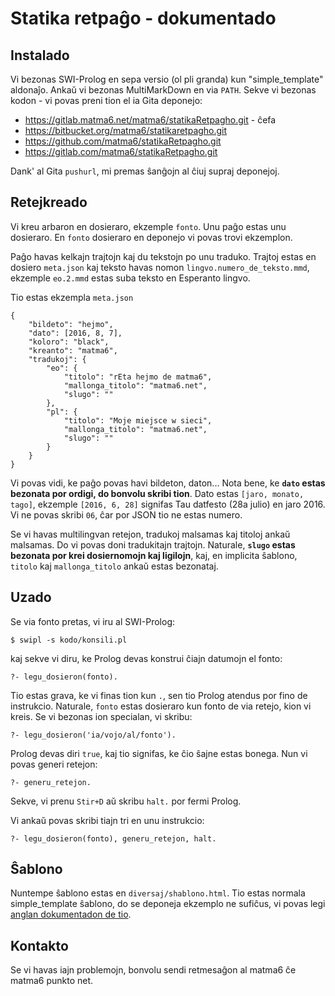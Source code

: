 Statika retpaĝo - dokumentado
=============================

Instalado
---------

Vi bezonas SWI-Prolog en sepa versio (ol pli granda) kun "simple_template" aldonaĵo. Ankaŭ vi bezonas MultiMarkDown en via `PATH`. Sekve vi bezonas kodon - vi povas preni tion el ia Gita deponejo:

- https://gitlab.matma6.net/matma6/statikaRetpagho.git - ĉefa
- https://bitbucket.org/matma6/statikaretpagho.git
- https://github.com/matma6/statikaRetpagho.git
- https://gitlab.com/matma6/statikaRetpagho.git

Dank' al Gita `pushurl`, mi premas ŝanĝojn al ĉiuj supraj deponejoj.

Retejkreado
-----------

Vi kreu arbaron en dosieraro, ekzemple `fonto`. Unu paĝo estas unu dosieraro. En `fonto` dosieraro en deponejo vi povas trovi ekzemplon.

Paĝo havas kelkajn trajtojn kaj du tekstojn po unu traduko. Trajtoj estas en dosiero `meta.json` kaj teksto havas nomon `lingvo.numero_de_teksto.mmd`, ekzemple `eo.2.mmd` estas suba teksto en Esperanto lingvo.

Tio estas ekzempla `meta.json`

```
{
	"bildeto": "hejmo",
	"dato": [2016, 8, 7],
	"koloro": "black",
	"kreanto": "matma6",
	"tradukoj": {
		"eo": {
			"titolo": "rEta hejmo de matma6",
			"mallonga_titolo": "matma6.net",
			"slugo": ""
		},
		"pl": {
			"titolo": "Moje miejsce w sieci",
			"mallonga_titolo": "matma6.net",
			"slugo": ""
		}
	}
}
```

Vi povas vidi, ke paĝo povas havi bildeton, daton... Nota bene, ke **`dato` estas bezonata por ordigi, do bonvolu skribi tion**. Dato estas `[jaro, monato, tago]`, ekzemple `[2016, 6, 28]` signifas Tau datfesto (28a julio) en jaro 2016. Vi ne povas skribi `06`, ĉar por JSON tio ne estas numero.

Se vi havas multilingvan retejon, tradukoj malsamas kaj titoloj ankaŭ malsamas. Do vi povas doni tradukitajn trajtojn. Naturale, **`slugo` estas bezonata por krei dosiernomojn kaj ligilojn**, kaj, en implicita ŝablono, `titolo` kaj `mallonga_titolo` ankaŭ estas bezonataj.

Uzado
-----

Se via fonto pretas, vi iru al SWI-Prolog:

```
$ swipl -s kodo/konsili.pl
```

kaj sekve vi diru, ke Prolog devas konstrui ĉiajn datumojn el fonto:

```
?- legu_dosieron(fonto).
```

Tio estas grava, ke vi finas tion kun `.`, sen tio Prolog atendus por fino de instrukcio. Naturale, `fonto` estas dosieraro kun fonto de via retejo, kion vi kreis. Se vi bezonas ion specialan, vi skribu:

```
?- legu_dosieron('ia/vojo/al/fonto').
```

Prolog devas diri `true`, kaj tio signifas, ke ĉio ŝajne estas bonega. Nun vi povas generi retejon:

```
?- generu_retejon.
```

Sekve, vi prenu `Stir+D` aŭ skribu `halt.` por fermi Prolog.

Vi ankaŭ povas skribi tiajn tri en unu instrukcio:

```
?- legu_dosieron(fonto), generu_retejon, halt.
```

Ŝablono
-------

Nuntempe ŝablono estas en `diversaj/shablono.html`. Tio estas normala simple_template ŝablono, do se deponeja ekzemplo ne sufiĉus, vi povas legi [anglan dokumentadon de tio](http://www.swi-prolog.org/pack/list?p=simple_template).

Kontakto
--------

Se vi havas iajn problemojn, bonvolu sendi retmesaĝon al matma6 ĉe matma6 punkto net.
